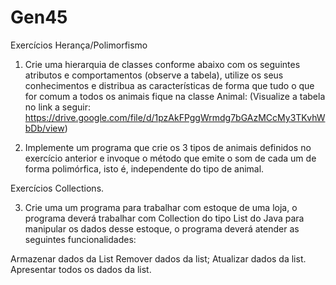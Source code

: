 # Gen45
Exercícios Herança/Polimorfismo

1. Crie uma hierarquia de classes conforme abaixo com os seguintes atributos e comportamentos (observe a tabela), utilize os seus conhecimentos e distribua as características de forma que tudo o que for comum a todos os animais fique na classe Animal: 
(Visualize a tabela no link a seguir: https://drive.google.com/file/d/1pzAkFPggWrmdg7bGAzMCcMy3TKvhWbDb/view)

2. Implemente um programa que crie os 3 tipos de animais definidos no exercício anterior e invoque o método que emite o som de cada um de forma polimórfica, isto é, independente do tipo de animal.


Exercícios Collections.

3. Crie uma um programa para trabalhar com estoque de uma loja, o programa deverá trabalhar com Collection do tipo List do Java para manipular os dados desse estoque, o programa deverá atender as seguintes funcionalidades:

Armazenar dados da List
Remover dados da list;
Atualizar dados da list.
Apresentar todos os dados da list.
